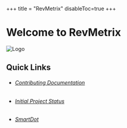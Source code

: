 +++
title = "RevMetrix"
disableToc=true
+++

# Welcome to RevMetrix
![Logo](https://YCP-Rev-Metrix.github.io/Wiki/images/logo.png?lightbox=false&height=200px)
 
## Quick Links
- ###### [Contributing Documentation](https://ycp-rev-metrix.github.io/Wiki/documentation/index.html)
- ###### [Initial Project Status](https://ycp-rev-metrix.github.io/Wiki/initial-project-status/index.html)
- ###### [SmartDot](https://ycp-rev-metrix.github.io/Wiki/smartdot/index.html)
